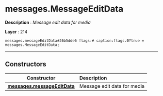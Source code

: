 # messages.MessageEditData

**Description** : *Message edit data for media*

**Layer** : 214

```tl
messages.messageEditData#26b5dde6 flags:# caption:flags.0?true = messages.MessageEditData;
```

---

## Constructors

| Constructor | Description |
| :---: | :--- |
| [**messages.messageEditData**](constructor/messages.messageEditData) | Message edit data for media |